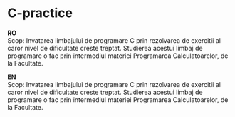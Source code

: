 # C-practice

<b>RO</b>
</br>
Scop: Invatarea limbajului de programare C prin rezolvarea de exercitii al caror nivel de dificultate creste treptat.
Studierea acestui limbaj de programare o fac prin intermediul materiei Programarea Calculatoarelor, de la Facultate.

<b>EN</b>
</br>
Scop: Invatarea limbajului de programare C prin rezolvarea de exercitii al caror nivel de dificultate creste treptat.
Studierea acestui limbaj de programare o fac prin intermediul materiei Programarea Calculatoarelor, de la Facultate.
